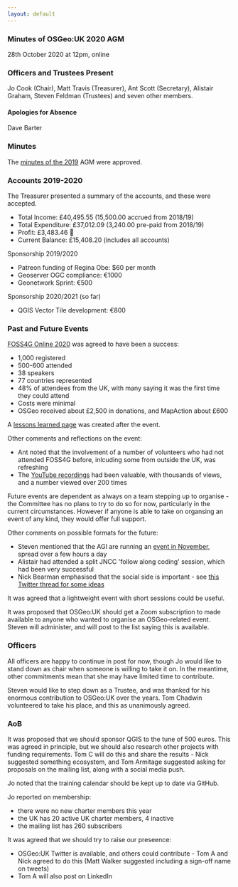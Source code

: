 ```yaml
---
layout: default
---
```


### Minutes of OSGeo:UK 2020 AGM

28th October 2020 at 12pm, online

### Officers and Trustees Present
Jo Cook (Chair), Matt Travis (Treasurer), Ant Scott (Secretary), Alistair Graham, Steven Feldman (Trustees) and seven other members.

#### Apologies for Absence
Dave Barter

### Minutes
The [minutes of the 2019](https://uk.osgeo.org/agm/agm2019minutes.html) AGM were approved. 

### Accounts 2019-2020
The Treasurer presented a summary of the accounts, and these were accepted.

* Total Income: £40,495.55 (15,500.00 accrued from 2018/19)
* Total Expenditure: £37,012.09 (3,240.00 pre-paid from 2018/19)
* Profit: £3,483.46 🎉
* Current Balance: £15,408.20 (includes all accounts)

Sponsorship 2019/2020

* Patreon funding of Regina Obe: $60 per month
* Geoserver OGC compliance: €1000
* Geonetwork Sprint: €500

Sponsorship 2020/2021 (so far)

* QGIS Vector Tile development: €800


### Past and Future Events
[FOSS4G Online 2020](https://uk.osgeo.org/foss4gukonline2020/) was agreed to have been a success:

* 1,000 registered
* 500-600 attended
* 38 speakers 
* 77 countries represented
* 48% of attendees from the UK, with many saying it was the first time they could attend
* Costs were minimal
* OSGeo received about £2,500 in donations, and MapAction about £600

A [lessons learned page](https://wiki.osgeo.org/wiki/FOSS4GUK_2020_Online_-_Lessons_Learnt) was created after the event.

Other comments and reflections on the event:

* Ant noted that the involvement of a number of volunteers who had not attended FOSS4G before, inlcuding some from outside the UK, was refreshing
* The [YouTube recordings](https://www.youtube.com/c/foss4guk) had been valuable, with thousands of views, and a number viewed over 200 times

Future events are dependent as always on a team stepping up to organise - the Committee has no plans to try to do so for now, particularly in the current circumstances. However if anyone is able to take on organsing an event of any kind, they would offer full support.

Other comments on possible formats for the future:

* Steven mentioned that the AGI are running an [event in November](https://www.agi.org.uk/component/civicrm/?task=civicrm/event/info&Itemid=238&reset=1&id=942), spread over a few hours a day
* Alistair had attended a split JNCC 'follow along coding' session, which had been very successful
* Nick Bearman emphasised that the social side is important - see [this Twitter thread for some ideas](https://twitter.com/cartofish/status/1317152918177423361)

It was agreed that a lightweight event with short sessions could be useful.

It was proposed that OSGeo:UK should get a Zoom subscription to made available to anyone who wanted to organise an OSGeo-related event. Steven will administer, and will post to the list saying this is available.

### Officers
All officers are happy to continue in post for now, though Jo would like to stand down as chair when someone is willing to take it on. In the meantime, other commitments mean that she may have limited time to contribute.

Steven would like to step down as a Trustee, and was thanked for his enormous contribution to OSGeo:UK over the years. Tom Chadwin volunteered to take his place, and this as unanimously agreed.

### AoB
It was proposed that we should sponsor QGIS to the tune of 500 euros. This was agreed in principle, but we should also research other projects with funding requirements. Tom C will do this and share the results - Nick suggested something ecosystem, and Tom Armitage suggested asking for proposals on the mailing list, along with a social media push.

Jo noted that the training calendar should be kept up to date via GitHub.

Jo reported on membership:
* there were no new charter members this year
* the UK has 20 active UK charter members, 4 inactive
* the mailing list has 260 subscribers

It was agreed that we should try to raise our preseence:
* OSGeo:UK Twitter is available, and others could contribute - Tom A and Nick agreed to do this (Matt Walker suggested including a sign-off name on tweets)
* Tom A will also post on LinkedIn

